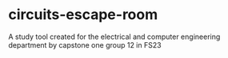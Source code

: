 # circuits-escape-room
A study tool created for the electrical and computer engineering department by capstone one group 12 in FS23 
